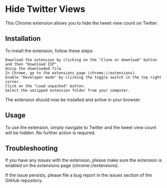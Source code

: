 # Hide Twitter Views

This Chrome extension allows you to hide the tweet view count on Twitter.

## Installation

To install the extension, follow these steps:

    Download the extension by clicking on the "Clone or download" button and then "Download ZIP".
    Unzip the downloaded file.
    In Chrome, go to the extensions page (chrome://extensions).
    Enable "Developer mode" by clicking the toggle switch in the top right corner.
    Click on the "Load unpacked" button.
    Select the unzipped extension folder from your computer.

The extension should now be installed and active in your browser.

## Usage

To use the extension, simply navigate to Twitter and the tweet view count will be hidden. No further action is required.

## Troubleshooting

If you have any issues with the extension, please make sure the extension is enabled on the extensions page (chrome://extensions).

If the issue persists, please file a bug report in the issues section of the GitHub repository.